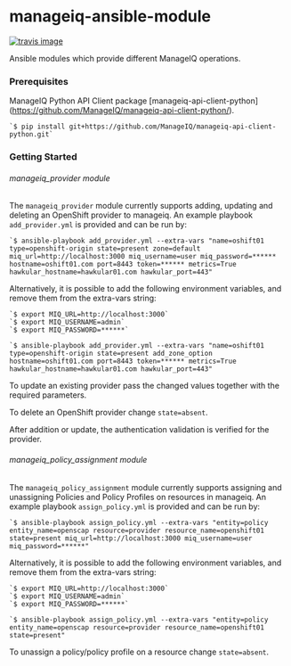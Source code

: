 # manageiq-ansible-module

[![travis image][]][travis status]

Ansible modules which provide different ManageIQ operations.

[travis image]: https://api.travis-ci.org/dkorn/manageiq-ansible-module.svg?branch=master
[travis status]: https://travis-ci.org/dkorn/manageiq-ansible-module/branches

### Prerequisites

ManageIQ Python API Client package [manageiq-api-client-python] (https://github.com/ManageIQ/manageiq-api-client-python/).

    `$ pip install git+https://github.com/ManageIQ/manageiq-api-client-python.git`

### Getting Started

###### manageiq_provider module

The `manageiq_provider` module currently supports adding, updating and deleting an OpenShift provider to manageiq.
An example playbook `add_provider.yml` is provided and can be run by:

    `$ ansible-playbook add_provider.yml --extra-vars "name=oshift01 type=openshift-origin state=present zone=default miq_url=http://localhost:3000 miq_username=user miq_password=****** hostname=oshift01.com port=8443 token=****** metrics=True hawkular_hostname=hawkular01.com hawkular_port=443"

Alternatively, it is possible to add the following environment variables, and remove them from the extra-vars string:

    `$ export MIQ_URL=http://localhost:3000`
    `$ export MIQ_USERNAME=admin`
    `$ export MIQ_PASSWORD=******`

    `$ ansible-playbook add_provider.yml --extra-vars "name=oshift01 type=openshift-origin state=present add_zone_option hostname=oshift01.com port=8443 token=****** metrics=True hawkular_hostname=hawkular01.com hawkular_port=443"

To update an existing provider pass the changed values together with the required parameters.

To delete an OpenShift provider change `state=absent`.

After addition or update, the authentication validation is verified for the provider.

###### manageiq_policy_assignment module

The `manageiq_policy_assignment` module currently supports assigning and unassigning Policies and Policy Profiles on resources in manageiq.
An example playbook `assign_policy.yml` is provided and can be run by:

    `$ ansible-playbook assign_policy.yml --extra-vars "entity=policy entity_name=openscap resource=provider resource_name=openshift01 state=present miq_url=http://localhost:3000 miq_username=user miq_password=******"

Alternatively, it is possible to add the following environment variables, and remove them from the extra-vars string:

    `$ export MIQ_URL=http://localhost:3000`
    `$ export MIQ_USERNAME=admin`
    `$ export MIQ_PASSWORD=******`

    `$ ansible-playbook assign_policy.yml --extra-vars "entity=policy entity_name=openscap resource=provider resource_name=openshift01 state=present"

To unassign a policy/policy profile on a resource change `state=absent`.
